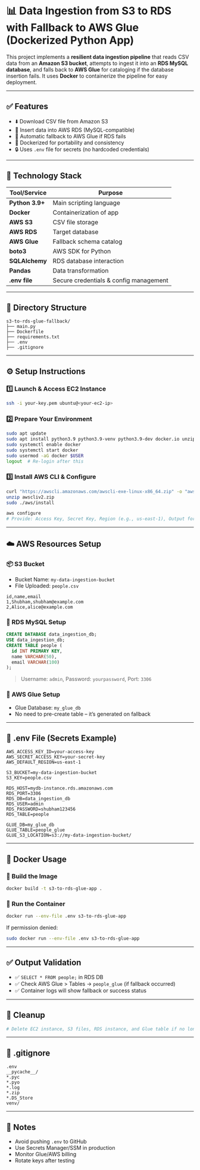 
# 📊 Data Ingestion from S3 to RDS with Fallback to AWS Glue (Dockerized Python App)

This project implements a **resilient data ingestion pipeline** that reads CSV data from an **Amazon S3 bucket**, attempts to ingest it into an **RDS MySQL database**, and falls back to **AWS Glue** for cataloging if the database insertion fails. It uses **Docker** to containerize the pipeline for easy deployment.

---

## ✅ Features

- ⬇️ Download CSV file from Amazon S3
- 🐬 Insert data into AWS RDS (MySQL-compatible)
- 🔁 Automatic fallback to AWS Glue if RDS fails
- 🐳 Dockerized for portability and consistency
- 🔒 Uses `.env` file for secrets (no hardcoded credentials)

---

## 🧰 Technology Stack

| Tool/Service       | Purpose                                |
|--------------------|----------------------------------------|
| **Python 3.9+**     | Main scripting language                |
| **Docker**         | Containerization of app                |
| **AWS S3**         | CSV file storage                       |
| **AWS RDS**        | Target database                        |
| **AWS Glue**       | Fallback schema catalog                |
| **boto3**          | AWS SDK for Python                     |
| **SQLAlchemy**     | RDS database interaction               |
| **Pandas**         | Data transformation                    |
| **.env file**      | Secure credentials & config management |

---

## 📂 Directory Structure

```
s3-to-rds-glue-fallback/
├── main.py
├── Dockerfile
├── requirements.txt
├── .env
├── .gitignore
```

---

## ⚙️ Setup Instructions

### 1️⃣ Launch & Access EC2 Instance

```bash
ssh -i your-key.pem ubuntu@<your-ec2-ip>
```

### 2️⃣ Prepare Your Environment

```bash
sudo apt update
sudo apt install python3.9 python3.9-venv python3.9-dev docker.io unzip mysql-client git curl -y
sudo systemctl enable docker
sudo systemctl start docker
sudo usermod -aG docker $USER
logout  # Re-login after this
```

### 3️⃣ Install AWS CLI & Configure

```bash
curl "https://awscli.amazonaws.com/awscli-exe-linux-x86_64.zip" -o "awscliv2.zip"
unzip awscliv2.zip
sudo ./aws/install

aws configure
# Provide: Access Key, Secret Key, Region (e.g., us-east-1), Output format
```

---

## ☁️ AWS Resources Setup

### 📦 S3 Bucket

- Bucket Name: `my-data-ingestion-bucket`
- File Uploaded: `people.csv`

```csv
id,name,email
1,Shubham,shubham@example.com
2,Alice,alice@example.com
```

### 🐬 RDS MySQL Setup

```sql
CREATE DATABASE data_ingestion_db;
USE data_ingestion_db;
CREATE TABLE people (
  id INT PRIMARY KEY,
  name VARCHAR(50),
  email VARCHAR(100)
);
```

> Username: `admin`, Password: `yourpassword`, Port: `3306`

### 🔎 AWS Glue Setup

- Glue Database: `my_glue_db`
- No need to pre-create table – it’s generated on fallback

---

## 🔐 .env File (Secrets Example)

```
AWS_ACCESS_KEY_ID=your-access-key
AWS_SECRET_ACCESS_KEY=your-secret-key
AWS_DEFAULT_REGION=us-east-1

S3_BUCKET=my-data-ingestion-bucket
S3_KEY=people.csv

RDS_HOST=mydb-instance.rds.amazonaws.com
RDS_PORT=3306
RDS_DB=data_ingestion_db
RDS_USER=admin
RDS_PASSWORD=shubham123456
RDS_TABLE=people

GLUE_DB=my_glue_db
GLUE_TABLE=people_glue
GLUE_S3_LOCATION=s3://my-data-ingestion-bucket/
```

---

## 🐳 Docker Usage

### 🔧 Build the Image

```bash
docker build -t s3-to-rds-glue-app .
```

### 🚀 Run the Container

```bash
docker run --env-file .env s3-to-rds-glue-app
```

If permission denied:

```bash
sudo docker run --env-file .env s3-to-rds-glue-app
```

---

## ✅ Output Validation

- ✅ `SELECT * FROM people;` in RDS DB
- ✅ Check AWS Glue > Tables → `people_glue` (if fallback occurred)
- ✅ Container logs will show fallback or success status

---

## 🧹 Cleanup

```bash
# Delete EC2 instance, S3 files, RDS instance, and Glue table if no longer needed
```

---

## 📁 .gitignore

```
.env
__pycache__/
*.pyc
*.pyo
*.log
*.zip
*.DS_Store
venv/
```

---

## 📌 Notes

- Avoid pushing `.env` to GitHub
- Use Secrets Manager/SSM in production
- Monitor Glue/AWS billing
- Rotate keys after testing
